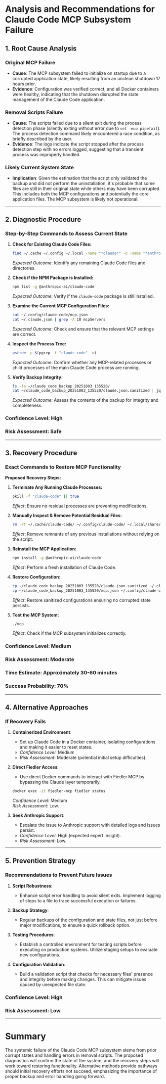 # Analysis and Recommendations for Claude Code MCP Subsystem Failure

## 1. Root Cause Analysis

### Original MCP Failure
- **Cause**: The MCP subsystem failed to initialize on startup due to a corrupted application state, likely resulting from an unclean shutdown 17 hours prior.  
- **Evidence**: Configuration was verified correct, and all Docker containers were healthy, indicating that the shutdown disrupted the state management of the Claude Code application.

### Removal Scripts Failure
- **Cause**: The scripts failed due to a silent exit during the process detection phase (silently exiting without error due to `set -euo pipefail`). The process detection command likely encountered a race condition, as briefly described by the user.  
- **Evidence**: The logs indicate the script stopped after the process detection step with no errors logged, suggesting that a transient process was improperly handled.

### Likely Current System State
- **Implication**: Given the estimation that the script only validated the backup and did not perform the uninstallation, it's probable that some files are still in their original state while others may have been corrupted. This includes both the MCP configurations and potentially the core application files. The MCP subsystem is likely not operational.

---

## 2. Diagnostic Procedure

### Step-by-Step Commands to Assess Current State

1. **Check for Existing Claude Code Files:**
   ```bash
   find ~/.cache ~/.config ~/.local -name "*claude*" -o -name "*anthropic*" -print
   ```
   *Expected Outcome*: Identify any remaining Claude Code files and directories.

2. **Check if the NPM Package is Installed:**
   ```bash
   npm list -g @anthropic-ai/claude-code
   ```
   *Expected Outcome*: Verify if the `claude-code` package is still installed.

3. **Examine the Current MCP Configuration Files:**
   ```bash
   cat ~/.config/claude-code/mcp.json
   cat ~/.claude.json | grep -A 10 mcpServers
   ```
   *Expected Outcome*: Check and ensure that the relevant MCP settings are correct.

4. **Inspect the Process Tree:**
   ```bash
   pstree -p $(pgrep -f "claude-code" -n)
   ```
   *Expected Outcome*: Confirm whether any MCP-related processes or child processes of the main Claude Code process are running.

5. **Verify Backup Integrity:**
   ```bash
   ls -la ~/claude_code_backup_20251003_135520/
   cat ~/claude_code_backup_20251003_135520/claude.json.sanitized | jq .
   ```
   *Expected Outcome*: Assess the contents of the backup for integrity and completeness.

### **Confidence Level**: High  
### **Risk Assessment**: Safe

---

## 3. Recovery Procedure

### Exact Commands to Restore MCP Functionality

**Proposed Recovery Steps:**
1. **Terminate Any Running Claude Processes:**
   ```bash
   pkill -f "claude-code" || true
   ```
   *Effect*: Ensure no residual processes are preventing modifications.

2. **Manually Inspect & Remove Potential Residual Files:**
   ```bash
   rm -rf ~/.cache/claude-code/ ~/.config/claude-code/ ~/.local/share/claude-code/ ~/.local/state/claude-code/ ~/.claude-server-commander/ ~/.claude-server-commander-logs/ /tmp/claude-*
   ```
   *Effect*: Remove remnants of any previous installations without relying on the script.

3. **Reinstall the MCP Application:**
   ```bash
   npm install -g @anthropic-ai/claude-code
   ```
   *Effect*: Perform a fresh installation of Claude Code.

4. **Restore Configuration:**
   ```bash
   cp ~/claude_code_backup_20251003_135520/claude.json.sanitized ~/.claude.json
   cp ~/claude_code_backup_20251003_135520/mcp.json ~/.config/claude-code/mcp.json
   ```
   *Effect*: Restore sanitized configurations ensuring no corrupted state persists.

5. **Test the MCP System:**
   ```bash
   ./mcp
   ```
   *Effect*: Check if the MCP subsystem initializes correctly.

### **Confidence Level**: Medium  
### **Risk Assessment**: Moderate  
### **Time Estimate**: Approximately 30-60 minutes  
### **Success Probability**: 70% 

---

## 4. Alternative Approaches

### If Recovery Fails
1. **Containerized Environment**:
   - Set up Claude Code in a Docker container, isolating configurations and making it easier to reset states. 
   - *Confidence Level*: Medium  
   - *Risk Assessment*: Moderate (potential initial setup difficulties).

2. **Direct Fiedler Access**:
   - Use direct Docker commands to interact with Fiedler MCP by bypassing the Claude layer temporarily. 
   ```bash
   docker exec -it fiedler-mcp fiedler status
   ```
   *Confidence Level*: Medium  
   *Risk Assessment*: Low.

3. **Seek Anthropic Support**:
   - Escalate the issue to Anthropic support with detailed logs and issues persist. 
   - *Confidence Level*: High (expected expert insight).  
   - *Risk Assessment*: Low.

---

## 5. Prevention Strategy

### Recommendations to Prevent Future Issues
1. **Script Robustness**:
   - Enhance script error handling to avoid silent exits. Implement logging of steps to a file to trace successful execution or failures.

2. **Backup Strategy**:
   - Regular backups of the configuration and state files, not just before major modifications, to ensure a quick rollback option.

3. **Testing Procedures**:
   - Establish a controlled environment for testing scripts before executing on production systems. Utilize staging setups to evaluate new configurations.

4. **Configuration Validation**:
   - Build a validation script that checks for necessary files' presence and integrity before making changes. This can mitigate issues caused by unexpected file state.

### **Confidence Level**: High  
### **Risk Assessment**: Low

---

# Summary
The systemic failure of the Claude Code MCP subsystem stems from prior corrupt states and handling errors in removal scripts. The proposed diagnostics will confirm the state of the system, and the recovery steps will work toward restoring functionality. Alternative methods provide pathways should initial recovery efforts not succeed, emphasizing the importance of proper backup and error handling going forward.